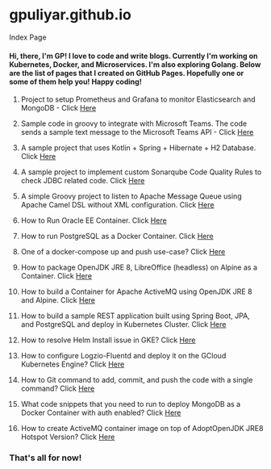 # gpuliyar.github.io
Index Page

#### Hi, there, I'm GP! I love to code and write blogs. Currently I'm working on Kubernetes, Docker, and Microservices. I'm also exploring Golang. Below are the list of pages that I created on GitHub Pages. Hopefully one or some of them help you! Happy coding!

1. Project to setup Prometheus and Grafana to monitor Elasticsearch and MongoDB - Click [Here](https://gpuliyar.github.io/docker-compose-prometheus-elasticsearch-mongo/)

2. Sample code in groovy to integrate with Microsoft Teams. The code sends a sample text message to the Microsoft Teams API - Click [Here](https://gpuliyar.github.io/groovy-microsoft-teams-webhook-integration/)

3. A sample project that uses Kotlin + Spring + Hibernate + H2 Database. Click [Here](https://gpuliyar.github.io/kotlin-spring-hibernate-h2database/)

4. A sample project to implement custom Sonarqube Code Quality Rules to check JDBC related code. Click [Here](https://gpuliyar.github.io/sonarqube-custom-rules-for-jdbc-code/)

5. A simple Groovy project to listen to Apache Message Queue using Apache Camel DSL without XML configuration. Click [Here](https://gpuliyar.github.io/groovy-dsl-apache-camel-message-queue-listener-no-xml-configuration/)

6. How to Run Oracle EE Container. Click [Here](https://gpuliyar.github.io/docker-run-oracle-ee/)

7. How to run PostgreSQL as a Docker Container. Click [Here](https://gpuliyar.github.io/docker-run-postgresql/)

8. One of a docker-compose up and push use-case? Click [Here](https://gpuliyar.github.io/docker-compose-push/)

9. How to package OpenJDK JRE 8, LibreOffice (headless) on Alpine as a Container. Click [Here](https://gpuliyar.github.io/dockerfile-libreoffice-headless-openjdk-jre8-alpine/)

10. How to build a Container for Apache ActiveMQ using OpenJDK JRE 8 and Alpine. Click [Here](https://gpuliyar.github.io/dockerfile-apache-activemq-openjdk-jre8-alpine/)

11. How to build a sample REST application built using Spring Boot, JPA, and PostgreSQL and deploy in Kubernetes Cluster. Click [Here](https://gpuliyar.github.io/spring-boot-rest-jpa-postgresql-docker-k8s/)

12. How to resolve Helm Install issue in GKE? Click [Here](https://gpuliyar.github.io/helm-install-init-gke-error/)

13. How to configure Logzio-Fluentd and deploy it on the GCloud Kubernetes Engine? Click [Here](https://gpuliyar.github.io/fluentd-logzio-gcloud-kubernetes-cluster/)

14. How to Git command to add, commit, and push the code with a single command? Click [Here](https://gpuliyar.github.io/git-add-commit-push-all-in-one-config/)

15. What code snippets that you need to run to deploy MongoDB as a Docker Container with auth enabled? Click [Here](https://gpuliyar.github.io/docker-run-mongodb-with-auth/)

16. How to create ActiveMQ container image on top of AdoptOpenJDK JRE8 Hotspot Version? Click [Here](https://gpuliyar.github.io/adoptopenjdk-jre8-alpine-activemq-dockerfile/)

### That's all for now!
